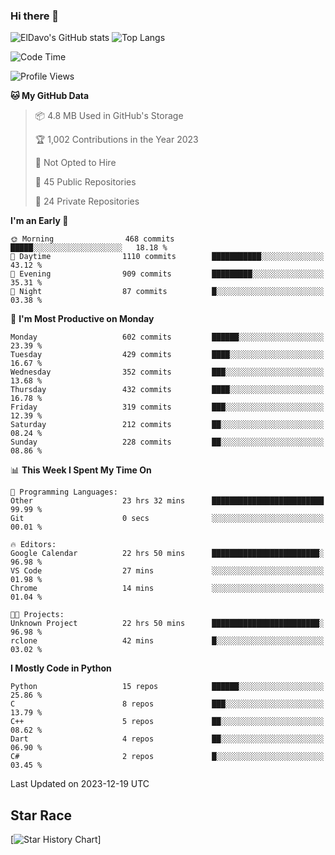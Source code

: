 ### Hi there 👋
![ElDavo's GitHub stats](https://github-readme-stats.vercel.app/api?username=ElDavoo&show_icons=true&theme=chartreuse-dark)
![Top Langs](https://github-readme-stats.vercel.app/api/top-langs/?username=ElDavoo&theme=chartreuse-dark&layout=compact)

<!--START_SECTION:waka-->
![Code Time](http://img.shields.io/badge/Code%20Time-695%20hrs%2013%20mins-blue)

![Profile Views](http://img.shields.io/badge/Profile%20Views-8-blue)

**🐱 My GitHub Data** 

> 📦 4.8 MB Used in GitHub's Storage 
 > 
> 🏆 1,002 Contributions in the Year 2023
 > 
> 🚫 Not Opted to Hire
 > 
> 📜 45 Public Repositories 
 > 
> 🔑 24 Private Repositories 
 > 
**I'm an Early 🐤** 

```text
🌞 Morning                468 commits         █████░░░░░░░░░░░░░░░░░░░░   18.18 % 
🌆 Daytime                1110 commits        ███████████░░░░░░░░░░░░░░   43.12 % 
🌃 Evening                909 commits         █████████░░░░░░░░░░░░░░░░   35.31 % 
🌙 Night                  87 commits          █░░░░░░░░░░░░░░░░░░░░░░░░   03.38 % 
```
📅 **I'm Most Productive on Monday** 

```text
Monday                   602 commits         ██████░░░░░░░░░░░░░░░░░░░   23.39 % 
Tuesday                  429 commits         ████░░░░░░░░░░░░░░░░░░░░░   16.67 % 
Wednesday                352 commits         ███░░░░░░░░░░░░░░░░░░░░░░   13.68 % 
Thursday                 432 commits         ████░░░░░░░░░░░░░░░░░░░░░   16.78 % 
Friday                   319 commits         ███░░░░░░░░░░░░░░░░░░░░░░   12.39 % 
Saturday                 212 commits         ██░░░░░░░░░░░░░░░░░░░░░░░   08.24 % 
Sunday                   228 commits         ██░░░░░░░░░░░░░░░░░░░░░░░   08.86 % 
```


📊 **This Week I Spent My Time On** 

```text
💬 Programming Languages: 
Other                    23 hrs 32 mins      █████████████████████████   99.99 % 
Git                      0 secs              ░░░░░░░░░░░░░░░░░░░░░░░░░   00.01 % 

🔥 Editors: 
Google Calendar          22 hrs 50 mins      ████████████████████████░   96.98 % 
VS Code                  27 mins             ░░░░░░░░░░░░░░░░░░░░░░░░░   01.98 % 
Chrome                   14 mins             ░░░░░░░░░░░░░░░░░░░░░░░░░   01.04 % 

🐱‍💻 Projects: 
Unknown Project          22 hrs 50 mins      ████████████████████████░   96.98 % 
rclone                   42 mins             █░░░░░░░░░░░░░░░░░░░░░░░░   03.02 % 
```

**I Mostly Code in Python** 

```text
Python                   15 repos            ██████░░░░░░░░░░░░░░░░░░░   25.86 % 
C                        8 repos             ███░░░░░░░░░░░░░░░░░░░░░░   13.79 % 
C++                      5 repos             ██░░░░░░░░░░░░░░░░░░░░░░░   08.62 % 
Dart                     4 repos             ██░░░░░░░░░░░░░░░░░░░░░░░   06.90 % 
C#                       2 repos             █░░░░░░░░░░░░░░░░░░░░░░░░   03.45 % 
```




 Last Updated on 2023-12-19 UTC
<!--END_SECTION:waka-->

## Star Race

[![Star History Chart](https://api.star-history.com/svg?repos=ElDavoo/WhatsApp-Crypt14-Crypt15-Decrypter,ElDavoo/TuringOS,EliteAndroidApps/WhatsApp-Crypt12-Decrypter,KnugiHK/Whatsapp-Chat-Exporter&type=Date)]
